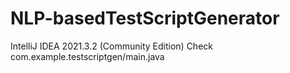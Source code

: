 # NLP-basedTestScriptGenerator

IntelliJ IDEA 2021.3.2 (Community Edition)
Check com.example.testscriptgen/main.java
